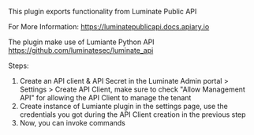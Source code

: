 This plugin exports functionality from Luminate Public API

  For More Information:
  https://luminatepublicapi.docs.apiary.io

  The plugin make use of Lumiante Python API
  https://github.com/luminatesec/luminate_api

  Steps:
  1. Create an API client & API Secret in the Luminate Admin portal > Settings > Create API Client, make sure to check "Allow Management API" for allowing the API Client to manage the tenant
  2. Create instance of Lumiante plugin in the settings page, use the credentials you got during the API Client creation in the previous step
  3. Now, you can invoke  commands